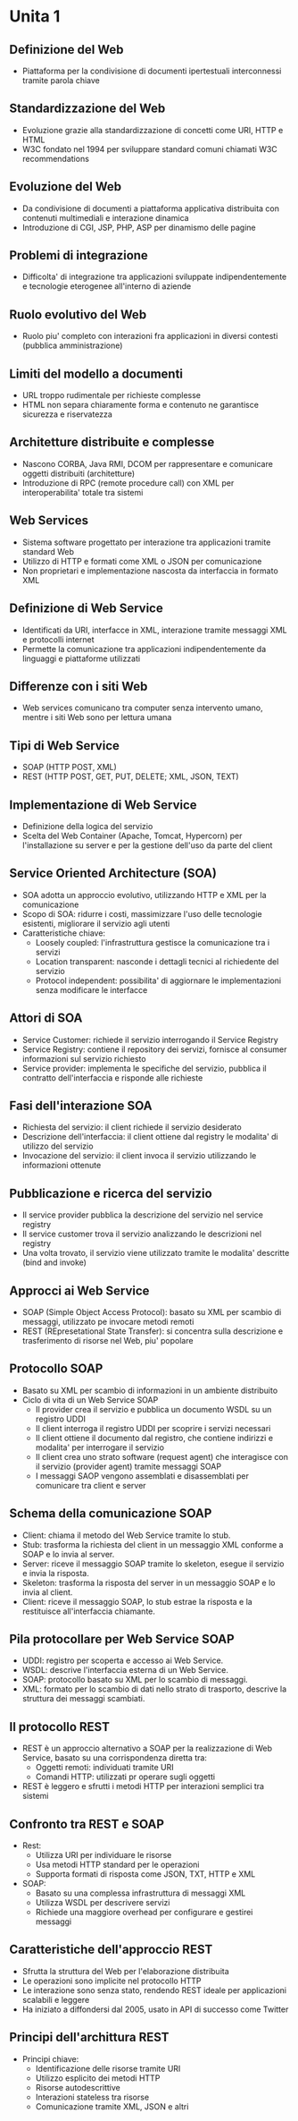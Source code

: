 # Unita 1
## Definizione del Web
- Piattaforma per la condivisione di documenti ipertestuali interconnessi tramite parola chiave

## Standardizzazione del Web
- Evoluzione grazie alla standardizzazione di concetti come URI, HTTP e HTML
- W3C fondato nel 1994 per sviluppare standard comuni chiamati W3C recommendations

## Evoluzione del Web
- Da condivisione di documenti a piattaforma applicativa distribuita con contenuti multimediali e interazione
dinamica
- Introduzione di CGI, JSP, PHP, ASP per dinamismo delle pagine

## Problemi di integrazione
- Difficolta' di integrazione tra applicazioni sviluppate indipendentemente e tecnologie eterogenee all'interno
di aziende

## Ruolo evolutivo del Web
- Ruolo piu' completo con interazioni fra applicazioni in diversi contesti (pubblica amministrazione)

## Limiti del modello a documenti
- URL troppo rudimentale per richieste complesse
- HTML non separa chiaramente forma e contenuto ne garantisce sicurezza e riservatezza

## Architetture distribuite e complesse
- Nascono CORBA, Java RMI, DCOM per rappresentare e comunicare oggetti distribuiti (architetture)
- Introduzione di RPC (remote procedure call) con XML per interoperabilita' totale tra sistemi

## Web Services
- Sistema software progettato per interazione tra applicazioni tramite standard Web
- Utilizzo di HTTP e formati come XML o JSON per comunicazione
- Non proprietari e implementazione nascosta da interfaccia in formato XML

## Definizione di Web Service
- Identificati da URI, interfacce in XML, interazione tramite messaggi XML e protocolli internet
- Permette la comunicazione tra applicazioni indipendentemente da linguaggi e piattaforme utilizzati

## Differenze con i siti Web
- Web services comunicano tra computer senza intervento umano, mentre i siti Web sono per lettura umana

## Tipi di Web Service
- SOAP (HTTP POST, XML)
- REST (HTTP POST, GET, PUT, DELETE; XML, JSON, TEXT)

## Implementazione di Web Service
- Definizione della logica del servizio
- Scelta del Web Container (Apache, Tomcat, Hypercorn) per l'installazione su server e per la gestione 
dell'uso da parte del client

## Service Oriented Architecture (SOA)
- SOA adotta un approccio evolutivo, utilizzando HTTP e XML per la comunicazione
- Scopo di SOA: ridurre i costi, massimizzare l'uso delle tecnologie esistenti, migliorare il servizio agli
utenti
- Caratteristiche chiave:
  - Loosely coupled: l'infrastruttura gestisce la comunicazione tra i servizi
  - Location transparent: nasconde i dettagli tecnici al richiedente del servizio
  - Protocol independent: possibilita' di aggiornare le implementazioni senza modificare le interfacce

## Attori di SOA
- Service Customer: richiede il servizio interrogando il Service Registry
- Service Registry: contiene il repository dei servizi, fornisce al consumer informazioni sul servizio richiesto
- Service provider: implementa le specifiche del servizio, pubblica il contratto dell'interfaccia e risponde
alle richieste

## Fasi dell'interazione SOA
- Richiesta del servizio: il client richiede il servizio desiderato
- Descrizione dell'interfaccia: il client ottiene dal registry le modalita' di utilizzo del servizio
- Invocazione del servizio: il client invoca il servizio utilizzando le informazioni ottenute

## Pubblicazione e ricerca del servizio
- Il service provider pubblica la descrizione del servizio nel service registry
- Il service customer trova il servizio analizzando le descrizioni nel registry
- Una volta trovato, il servizio viene utilizzato tramite le modalita' descritte (bind and invoke)

## Approcci ai Web Service
- SOAP (Simple Object Access Protocol): basato su XML per scambio di messaggi, utilizzato pe invocare metodi
remoti
- REST (REpresetational State Transfer): si concentra sulla descrizione e trasferimento di risorse nel Web,
piu' popolare

## Protocollo SOAP
- Basato su XML per scambio di informazioni in un ambiente distribuito
- Ciclo di vita di un Web Service SOAP
  - Il provider crea il servizio e pubblica un documento WSDL su un registro UDDI
  - Il client interroga il registro UDDI per scoprire i servizi necessari
  - Il client ottiene il documento dal registro, che contiene indirizzi e modalita' per interrogare il servizio
  - Il client crea uno strato software (request agent) che interagisce con il servizio (provider agent) tramite
  messaggi SOAP
  - I messaggi SAOP vengono assemblati e disassemblati per comunicare tra client e server

## Schema della comunicazione SOAP
- Client: chiama il metodo del Web Service tramite lo stub.
- Stub: trasforma la richiesta del client in un messaggio XML conforme a SOAP e lo invia al server.
- Server: riceve il messaggio SOAP tramite lo skeleton, esegue il servizio e invia la risposta.
- Skeleton: trasforma la risposta del server in un messaggio SOAP e lo invia al client.
- Client: riceve il messaggio SOAP, lo stub estrae la risposta e la restituisce all'interfaccia chiamante.

## Pila protocollare per Web Service SOAP
- UDDI: registro per scoperta e accesso ai Web Service.
- WSDL: descrive l'interfaccia esterna di un Web Service.
- SOAP: protocollo basato su XML per lo scambio di messaggi.
- XML: formato per lo scambio di dati nello strato di trasporto, descrive la struttura dei messaggi scambiati.

## Il protocollo REST
- REST è un approccio alternativo a SOAP per la realizzazione di Web Service, basato su una corrispondenza
diretta tra:
  - Oggetti remoti: individuati tramite URI
  - Comandi HTTP: utilizzati pr operare sugli oggetti
- REST è leggero e sfrutti i metodi HTTP per interazioni semplici tra sistemi

## Confronto tra REST e SOAP
- Rest:
  - Utilizza URI per individuare le risorse
  - Usa metodi HTTP standard per le operazioni
  - Supporta formati di risposta come JSON, TXT, HTTP e XML
- SOAP:
  - Basato su una complessa infrastruttura di messaggi XML
  - Utilizza WSDL per descrivere servizi
  - Richiede una maggiore overhead per configurare e gestirei messaggi

## Caratteristiche dell'approccio REST
- Sfrutta la struttura del Web per l'elaborazione distribuita
- Le operazioni sono implicite nel protocollo HTTP
- Le interazione sono senza stato, rendendo REST ideale per applicazioni scalabili e leggere
- Ha iniziato a diffondersi dal 2005, usato in API di successo come Twitter

## Principi dell'archittura REST
- Principi chiave:
  - Identificazione delle risorse tramite URI
  - Utilizzo esplicito dei metodi HTTP
  - Risorse autodescrittive
  - Interazioni stateless tra risorse
  - Comunicazione tramite XML, JSON e altri

